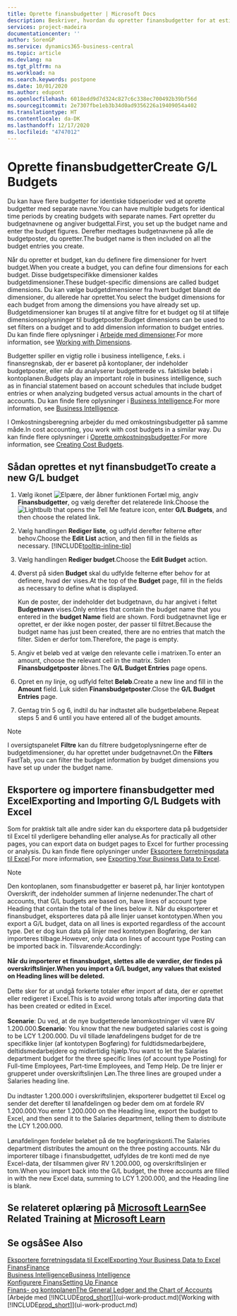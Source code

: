 ```yaml
---
title: Oprette finansbudgetter | Microsoft Docs
description: Beskriver, hvordan du opretter finansbudgetter for at estimere forskellige finansielle aktiviteter og tildele dimensioner i forbindelse med business intelligence.
services: project-madeira
documentationcenter: ''
author: SorenGP
ms.service: dynamics365-business-central
ms.topic: article
ms.devlang: na
ms.tgt_pltfrm: na
ms.workload: na
ms.search.keywords: postpone
ms.date: 10/01/2020
ms.author: edupont
ms.openlocfilehash: 6018edd9d7d324c827c6c338ec700492b39bf56d
ms.sourcegitcommit: 2e7307fbe1eb3b34d0ad9356226a19409054a402
ms.translationtype: HT
ms.contentlocale: da-DK
ms.lasthandoff: 12/17/2020
ms.locfileid: "4747012"
---
```

# <a name="create-gl-budgets"></a><span data-ttu-id="4bcb3-103">Oprette finansbudgetter</span><span class="sxs-lookup"><span data-stu-id="4bcb3-103">Create G/L Budgets</span></span>
<span data-ttu-id="4bcb3-104">Du kan have flere budgetter for identiske tidsperioder ved at oprette budgetter med separate navne.</span><span class="sxs-lookup"><span data-stu-id="4bcb3-104">You can have multiple budgets for identical time periods by creating budgets with separate names.</span></span> <span data-ttu-id="4bcb3-105">Ført opretter du budgetnavnene og angiver budgettal.</span><span class="sxs-lookup"><span data-stu-id="4bcb3-105">First, you set up the budget name and enter the budget figures.</span></span> <span data-ttu-id="4bcb3-106">Derefter medtages budgetnavnene på alle de budgetposter, du opretter.</span><span class="sxs-lookup"><span data-stu-id="4bcb3-106">The budget name is then included on all the budget entries you create.</span></span>  

<span data-ttu-id="4bcb3-107">Når du opretter et budget, kan du definere fire dimensioner for hvert budget.</span><span class="sxs-lookup"><span data-stu-id="4bcb3-107">When you create a budget, you can define four dimensions for each budget.</span></span> <span data-ttu-id="4bcb3-108">Disse budgetspecifikke dimensioner kaldes budgetdimensioner.</span><span class="sxs-lookup"><span data-stu-id="4bcb3-108">These budget-specific dimensions are called budget dimensions.</span></span> <span data-ttu-id="4bcb3-109">Du kan vælge budgetdimensioner fra hvert budget blandt de dimensioner, du allerede har oprettet.</span><span class="sxs-lookup"><span data-stu-id="4bcb3-109">You select the budget dimensions for each budget from among the dimensions you have already set up.</span></span> <span data-ttu-id="4bcb3-110">Budgetdimensioner kan bruges til at angive filtre for et budget og til at tilføje dimensionsoplysninger til budgetposter.</span><span class="sxs-lookup"><span data-stu-id="4bcb3-110">Budget dimensions can be used to set filters on a budget and to add dimension information to budget entries.</span></span> <span data-ttu-id="4bcb3-111">Du kan finde flere oplysninger i [Arbejde med dimensioner](finance-dimensions.md).</span><span class="sxs-lookup"><span data-stu-id="4bcb3-111">For more information, see [Working with Dimensions](finance-dimensions.md).</span></span>

<span data-ttu-id="4bcb3-112">Budgetter spiller en vigtig rolle i business intelligence, f.eks. i finansregnskab, der er baseret på kontoplaner, der indeholder budgetposter, eller når du analyserer budgetterede vs. faktiske beløb i kontoplanen.</span><span class="sxs-lookup"><span data-stu-id="4bcb3-112">Budgets play an important role in business intelligence, such as in financial statement based on account schedules that include budget entries or when analyzing budgeted versus actual amounts in the chart of accounts.</span></span> <span data-ttu-id="4bcb3-113">Du kan finde flere oplysninger i [Business Intelligence](bi.md).</span><span class="sxs-lookup"><span data-stu-id="4bcb3-113">For more information, see [Business Intelligence](bi.md).</span></span>

<span data-ttu-id="4bcb3-114">I Omkostningsberegning arbejder du med omkostningsbudgetter på samme måde.</span><span class="sxs-lookup"><span data-stu-id="4bcb3-114">In cost accounting, you work with cost budgets in a similar way.</span></span> <span data-ttu-id="4bcb3-115">Du kan finde flere oplysninger i [Oprette omkostningsbudgetter](finance-create-cost-budgets.md).</span><span class="sxs-lookup"><span data-stu-id="4bcb3-115">For more information, see [Creating Cost Budgets](finance-create-cost-budgets.md).</span></span>    

## <a name="to-create-a-new-gl-budget"></a><span data-ttu-id="4bcb3-116">Sådan oprettes et nyt finansbudget</span><span class="sxs-lookup"><span data-stu-id="4bcb3-116">To create a new G/L budget</span></span>  
1. <span data-ttu-id="4bcb3-117">Vælg ikonet ![Elpære, der åbner funktionen Fortæl mig](media/ui-search/search_small.png "Fortæl mig, hvad du vil foretage dig"), angiv **Finansbudgetter**, og vælg derefter det relaterede link.</span><span class="sxs-lookup"><span data-stu-id="4bcb3-117">Choose the ![Lightbulb that opens the Tell Me feature](media/ui-search/search_small.png "Tell me what you want to do") icon, enter **G/L Budgets**, and then choose the related link.</span></span>  
2. <span data-ttu-id="4bcb3-118">Vælg handlingen **Rediger liste**, og udfyld derefter felterne efter behov.</span><span class="sxs-lookup"><span data-stu-id="4bcb3-118">Choose the **Edit List** action, and then fill in the fields as necessary.</span></span> [!INCLUDE[tooltip-inline-tip](includes/tooltip-inline-tip_md.md)]  
3. <span data-ttu-id="4bcb3-119">Vælg handlingen **Rediger budget**.</span><span class="sxs-lookup"><span data-stu-id="4bcb3-119">Choose the **Edit Budget** action.</span></span>
4. <span data-ttu-id="4bcb3-120">Øverst på siden **Budget** skal du udfylde felterne efter behov for at definere, hvad der vises.</span><span class="sxs-lookup"><span data-stu-id="4bcb3-120">At the top of the **Budget** page, fill in the fields as necessary to define what is displayed.</span></span>  

    <span data-ttu-id="4bcb3-121">Kun de poster, der indeholder det budgetnavn, du har angivet i feltet **Budgetnavn** vises.</span><span class="sxs-lookup"><span data-stu-id="4bcb3-121">Only entries that contain the budget name that you entered in the **budget Name** field are shown.</span></span> <span data-ttu-id="4bcb3-122">Fordi budgetnavnet lige er oprettet, er der ikke nogen poster, der passer til filtret.</span><span class="sxs-lookup"><span data-stu-id="4bcb3-122">Because the budget name has just been created, there are no entries that match the filter.</span></span> <span data-ttu-id="4bcb3-123">Siden er derfor tom.</span><span class="sxs-lookup"><span data-stu-id="4bcb3-123">Therefore, the page is empty.</span></span>  
5. <span data-ttu-id="4bcb3-124">Angiv et beløb ved at vælge den relevante celle i matrixen.</span><span class="sxs-lookup"><span data-stu-id="4bcb3-124">To enter an amount, choose the relevant cell in the matrix.</span></span> <span data-ttu-id="4bcb3-125">Siden **Finansbudgetposter** åbnes.</span><span class="sxs-lookup"><span data-stu-id="4bcb3-125">The **G/L Budget Entries** page opens.</span></span>  
6. <span data-ttu-id="4bcb3-126">Opret en ny linje, og udfyld feltet **Beløb**.</span><span class="sxs-lookup"><span data-stu-id="4bcb3-126">Create a new line and fill in the **Amount** field.</span></span> <span data-ttu-id="4bcb3-127">Luk siden **Finansbudgetposter**.</span><span class="sxs-lookup"><span data-stu-id="4bcb3-127">Close the **G/L Budget Entries** page.</span></span>  
7. <span data-ttu-id="4bcb3-128">Gentag trin 5 og 6, indtil du har indtastet alle budgetbeløbene.</span><span class="sxs-lookup"><span data-stu-id="4bcb3-128">Repeat steps 5 and 6 until you have entered all of the budget amounts.</span></span>  

> [!NOTE]  
>  <span data-ttu-id="4bcb3-129">I oversigtspanelet **Filtre** kan du filtrere budgetoplysningerne efter de budgetdimensioner, du har oprettet under budgetnavnet.</span><span class="sxs-lookup"><span data-stu-id="4bcb3-129">On the **Filters** FastTab, you can filter the budget information by budget dimensions you have set up under the budget name.</span></span>

## <a name="exporting-and-importing-gl-budgets-with-excel"></a><span data-ttu-id="4bcb3-130">Eksportere og importere finansbudgetter med Excel</span><span class="sxs-lookup"><span data-stu-id="4bcb3-130">Exporting and Importing G/L Budgets with Excel</span></span>
<span data-ttu-id="4bcb3-131">Som for praktisk talt alle andre sider kan du eksportere data på budgetsider til Excel til yderligere behandling eller analyse.</span><span class="sxs-lookup"><span data-stu-id="4bcb3-131">As for practically all other pages, you can export data on budget pages to Excel for further processing or analysis.</span></span> <span data-ttu-id="4bcb3-132">Du kan finde flere oplysninger under [Eksportere forretningsdata til Excel](about-export-data.md).</span><span class="sxs-lookup"><span data-stu-id="4bcb3-132">For more information, see [Exporting Your Business Data to Excel](about-export-data.md).</span></span>

> [!NOTE]
> <span data-ttu-id="4bcb3-133">Den kontoplanen, som finansbudgetter er baseret på, har linjer kontotypen Overskrift, der indeholder summen af linjerne nedenunder.</span><span class="sxs-lookup"><span data-stu-id="4bcb3-133">The chart of accounts, that G/L budgets are based on, have lines of account type Heading that contain the total of the lines below it.</span></span> <span data-ttu-id="4bcb3-134">Når du eksporterer et finansbudget, eksporteres data på alle linjer uanset kontotypen.</span><span class="sxs-lookup"><span data-stu-id="4bcb3-134">When you export a G/L budget, data on all lines is exported regardless of the account type.</span></span> <span data-ttu-id="4bcb3-135">Det er dog kun data på linjer med kontotypen Bogføring, der kan importeres tilbage.</span><span class="sxs-lookup"><span data-stu-id="4bcb3-135">However, only data on lines of account type Posting can be imported back in.</span></span> <span data-ttu-id="4bcb3-136">Tilsvarende:</span><span class="sxs-lookup"><span data-stu-id="4bcb3-136">Accordingly:</span></span> <br /><br /> <span data-ttu-id="4bcb3-137">**Når du importerer et finansbudget, slettes alle de værdier, der findes på overskriftslinjer.**</span><span class="sxs-lookup"><span data-stu-id="4bcb3-137">**When you import a G/L budget, any values that existed on Heading lines will be deleted.**</span></span> <br /><br /> <span data-ttu-id="4bcb3-138">Dette sker for at undgå forkerte totaler efter import af data, der er oprettet eller redigeret i Excel.</span><span class="sxs-lookup"><span data-stu-id="4bcb3-138">This is to avoid wrong totals after importing data that has been created or edited in Excel.</span></span><br /><br /> <span data-ttu-id="4bcb3-139">**Scenarie**: Du ved, at de nye budgetterede lønomkostninger vil være RV 1.200.000.</span><span class="sxs-lookup"><span data-stu-id="4bcb3-139">**Scenario**: You know that the new budgeted salaries cost is going to be LCY 1.200.000.</span></span> <span data-ttu-id="4bcb3-140">Du vil tillade lønafdelingens budget for de tre specifikke linjer (af kontotypen Bogføring) for fuldtidsmedarbejdere, deltidsmedarbejdere og midlertidig hjælp.</span><span class="sxs-lookup"><span data-stu-id="4bcb3-140">You want to let the Salaries department budget for the three specific lines (of account type Posting) for Full-time Employees, Part-time Employees, and Temp Help.</span></span> <span data-ttu-id="4bcb3-141">De tre linjer er grupperet under overskriftslinjen Løn.</span><span class="sxs-lookup"><span data-stu-id="4bcb3-141">The three lines are grouped under a Salaries heading line.</span></span><br /><br /><span data-ttu-id="4bcb3-142">Du indtaster 1.200.000 i overskriftslinjen, eksporterer budgettet til Excel og sender det derefter til lønafdelingen og beder dem om at fordele RV 1.200.000.</span><span class="sxs-lookup"><span data-stu-id="4bcb3-142">You enter 1.200.000 on the Heading line, export the budget to Excel, and then send it to the Salaries department, telling them to distribute the LCY 1.200.000.</span></span><br /><br /> <span data-ttu-id="4bcb3-143">Lønafdelingen fordeler beløbet på de tre bogføringskonti.</span><span class="sxs-lookup"><span data-stu-id="4bcb3-143">The Salaries department distributes the amount on the three posting accounts.</span></span> <span data-ttu-id="4bcb3-144">Når du importerer tilbage i finansbudgettet, udfyldes de tre konti med de nye Excel-data, der tilsammen giver RV 1.200.000, og overskriftslinjen er tom.</span><span class="sxs-lookup"><span data-stu-id="4bcb3-144">When you import back into the G/L budget, the three accounts are filled in with the new Excel data, summing to LCY 1.200.000, and the Heading line is blank.</span></span>

## <a name="see-related-training-at-microsoft-learn"></a><span data-ttu-id="4bcb3-145">Se relateret oplæring på [Microsoft Learn](/learn/modules/budgets-exchange-rates-dynamics-365-business-central/index)</span><span class="sxs-lookup"><span data-stu-id="4bcb3-145">See Related Training at [Microsoft Learn](/learn/modules/budgets-exchange-rates-dynamics-365-business-central/index)</span></span>

## <a name="see-also"></a><span data-ttu-id="4bcb3-146">Se også</span><span class="sxs-lookup"><span data-stu-id="4bcb3-146">See Also</span></span>
[<span data-ttu-id="4bcb3-147">Eksportere forretningsdata til Excel</span><span class="sxs-lookup"><span data-stu-id="4bcb3-147">Exporting Your Business Data to Excel</span></span>](about-export-data.md)  
[<span data-ttu-id="4bcb3-148">Finans</span><span class="sxs-lookup"><span data-stu-id="4bcb3-148">Finance</span></span>](finance.md)  
[<span data-ttu-id="4bcb3-149">Business Intelligence</span><span class="sxs-lookup"><span data-stu-id="4bcb3-149">Business Intelligence</span></span>](bi.md)  
[<span data-ttu-id="4bcb3-150">Konfigurere Finans</span><span class="sxs-lookup"><span data-stu-id="4bcb3-150">Setting Up Finance</span></span>](finance-setup-finance.md)  
[<span data-ttu-id="4bcb3-151">Finans- og kontoplanen</span><span class="sxs-lookup"><span data-stu-id="4bcb3-151">The General Ledger and the Chart of Accounts</span></span>](finance-general-ledger.md)  
<span data-ttu-id="4bcb3-152">[Arbejde med [!INCLUDE[prod_short](includes/prod_short.md)]](ui-work-product.md)</span><span class="sxs-lookup"><span data-stu-id="4bcb3-152">[Working with [!INCLUDE[prod_short](includes/prod_short.md)]](ui-work-product.md)</span></span>  
